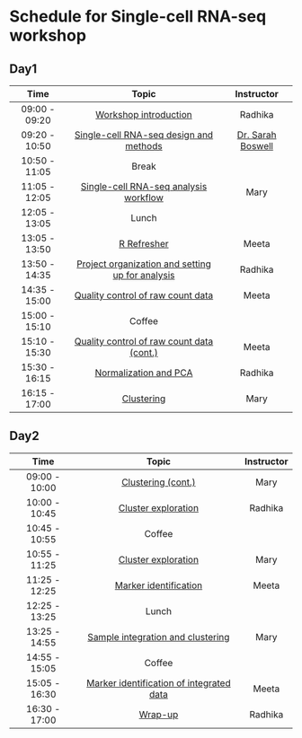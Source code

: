 # Schedule for Single-cell RNA-seq workshop

## Day1

| Time |  Topic  | Instructor |
|:-----------:|:----------:|:--------:|
| 09:00 - 09:20 | [Workshop introduction]() | Radhika
| 09:20 - 10:50 | [Single-cell RNA-seq design and methods](slides/Single_Cell_Sept_2018_final.pdf) | [Dr. Sarah Boswell](https://scholar.harvard.edu/saboswell) |
| 10:50 - 11:05 | Break | |
| 11:05 - 12:05 | [Single-cell RNA-seq analysis workflow](https://hbctraining.github.io/scRNA-seq/lessons/01_SC_pre-QC.html) | Mary |
| 12:05 - 13:05 | Lunch | |
| 13:05 - 13:50 | [R Refresher](https://hbctraining.github.io/DGE_workshop_salmon/lessons/R_refresher) | Meeta |
| 13:50 - 14:35 | [Project organization and setting up for analysis ](https://hbctraining.github.io/scRNA-seq/lessons/02_SC_quality_control-setup.html)  | Radhika |
| 14:35 - 15:00 | [Quality control of raw count data](https://hbctraining.github.io/scRNA-seq/lessons/03_SC_quality_control.html)  | Meeta |
| 15:00 - 15:10 | Coffee | |
| 15:10 - 15:30 | [Quality control of raw count data (cont.)](https://hbctraining.github.io/scRNA-seq/lessons/03_SC_quality_control.html#assessing-the-quality-metrics)  | Meeta |
| 15:30 - 16:15 | [Normalization and PCA](04_normalization_and_PCA.md) | Radhika |
| 16:15 - 17:00 | [Clustering](https://hbctraining.github.io/scRNA-seq/lessons/05_SC_clustering_cells.html)  | Mary |


## Day2

| Time |  Topic  | Instructor |
|:-----------:|:----------:|:--------:|
| 09:00 - 10:00 | [Clustering (cont.)](lessons/05_SC_clustering_cells.md)  | Mary |
| 10:00 - 10:45 | [Cluster exploration](lessons/06_SC_clustering_quality_control.md)  | Radhika |
| 10:45 - 10:55 | Coffee | |
| 10:55 - 11:25 | [Cluster exploration](lessons/06_SC_clustering_quality_control.md#exploring-known-cell-type-markers)  | Mary |
| 11:25 - 12:25 | [Marker identification](lessons/07_SC_marker_identification.md) | Meeta |
| 12:25 - 13:25 | Lunch | |
| 13:25 - 14:55 | [Sample integration and clustering](lessons/08_SC_clustering_analysis_integration.md) | Mary |
| 14:55 - 15:05 | Coffee | |
| 15:05 - 16:30 | [Marker identification of integrated data](lessons/09_SC_marker_identification_integration.md) | Meeta |
| 16:30 - 17:00 | [Wrap-up]() | Radhika |
